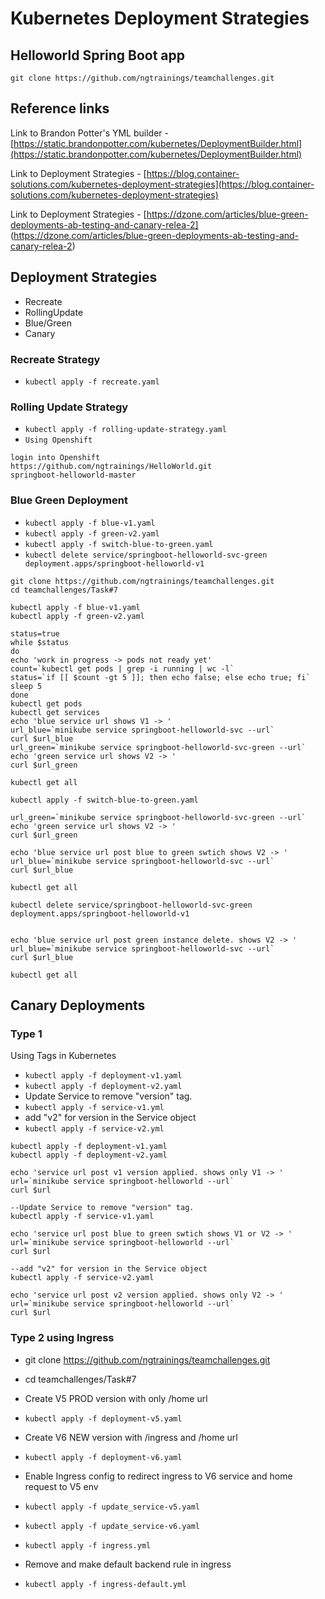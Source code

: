 # Kubernetes Deployment Strategies
       
## Helloworld Spring Boot app
`git clone https://github.com/ngtrainings/teamchallenges.git`

## Reference links
Link to Brandon Potter's YML builder - [https://static.brandonpotter.com/kubernetes/DeploymentBuilder.html](https://static.brandonpotter.com/kubernetes/DeploymentBuilder.html)

Link to Deployment Strategies - [https://blog.container-solutions.com/kubernetes-deployment-strategies](https://blog.container-solutions.com/kubernetes-deployment-strategies) 

Link to Deployment Strategies - [https://dzone.com/articles/blue-green-deployments-ab-testing-and-canary-relea-2] (https://dzone.com/articles/blue-green-deployments-ab-testing-and-canary-relea-2)

## Deployment Strategies
- Recreate
- RollingUpdate
- Blue/Green
- Canary

### Recreate Strategy
- `kubectl apply -f recreate.yaml`


### Rolling Update Strategy
- `kubectl apply -f rolling-update-strategy.yaml`
- `Using Openshift`
```
login into Openshift
https://github.com/ngtrainings/HelloWorld.git
springboot-helloworld-master
```

### Blue Green Deployment 
- `kubectl apply -f blue-v1.yaml`
- `kubectl apply -f green-v2.yaml`
- `kubectl apply -f switch-blue-to-green.yaml`
- `kubectl delete service/springboot-helloworld-svc-green deployment.apps/springboot-helloworld-v1`
```
git clone https://github.com/ngtrainings/teamchallenges.git
cd teamchallenges/Task#7

kubectl apply -f blue-v1.yaml
kubectl apply -f green-v2.yaml

status=true 
while $status
do
echo 'work in progress -> pods not ready yet'
count=`kubectl get pods | grep -i running | wc -l`
status=`if [[ $count -gt 5 ]]; then echo false; else echo true; fi`
sleep 5
done
kubectl get pods
kubectl get services
echo 'blue service url shows V1 -> '
url_blue=`minikube service springboot-helloworld-svc --url`
curl $url_blue
url_green=`minikube service springboot-helloworld-svc-green --url`
echo 'green service url shows V2 -> '
curl $url_green

kubectl get all

kubectl apply -f switch-blue-to-green.yaml

url_green=`minikube service springboot-helloworld-svc-green --url`
echo 'green service url shows V2 -> '
curl $url_green

echo 'blue service url post blue to green swtich shows V2 -> '
url_blue=`minikube service springboot-helloworld-svc --url`
curl $url_blue

kubectl get all

kubectl delete service/springboot-helloworld-svc-green deployment.apps/springboot-helloworld-v1


echo 'blue service url post green instance delete. shows V2 -> '
url_blue=`minikube service springboot-helloworld-svc --url`
curl $url_blue

kubectl get all

```


## Canary Deployments
### Type 1 
Using Tags in Kubernetes
- `kubectl apply -f deployment-v1.yaml`
- `kubectl apply -f deployment-v2.yaml`
- Update Service to remove "version" tag.
- `kubectl apply -f service-v1.yml`
- add "v2" for version in the Service object
- `kubectl apply -f service-v2.yml`
```
kubectl apply -f deployment-v1.yaml
kubectl apply -f deployment-v2.yaml

echo 'service url post v1 version applied. shows only V1 -> '
url=`minikube service springboot-helloworld --url`
curl $url

--Update Service to remove "version" tag.
kubectl apply -f service-v1.yaml

echo 'service url post blue to green swtich shows V1 or V2 -> '
url=`minikube service springboot-helloworld --url`
curl $url

--add "v2" for version in the Service object
kubectl apply -f service-v2.yaml

echo 'service url post v2 version applied. shows only V2 -> '
url=`minikube service springboot-helloworld --url`
curl $url
```

### Type 2 using Ingress
- git clone https://github.com/ngtrainings/teamchallenges.git
- cd teamchallenges/Task#7
- Create V5 PROD version with only /home url
- `kubectl apply -f deployment-v5.yaml`
 
- Create V6 NEW version with /ingress and /home url
- `kubectl apply -f deployment-v6.yaml`

- Enable Ingress config to redirect ingress to V6 service and home request to V5 env
- `kubectl apply -f update_service-v5.yaml`
- `kubectl apply -f update_service-v6.yaml`
- `kubectl apply -f ingress.yml`
 
- Remove and make default backend rule in ingress
- `kubectl apply -f ingress-default.yml`
